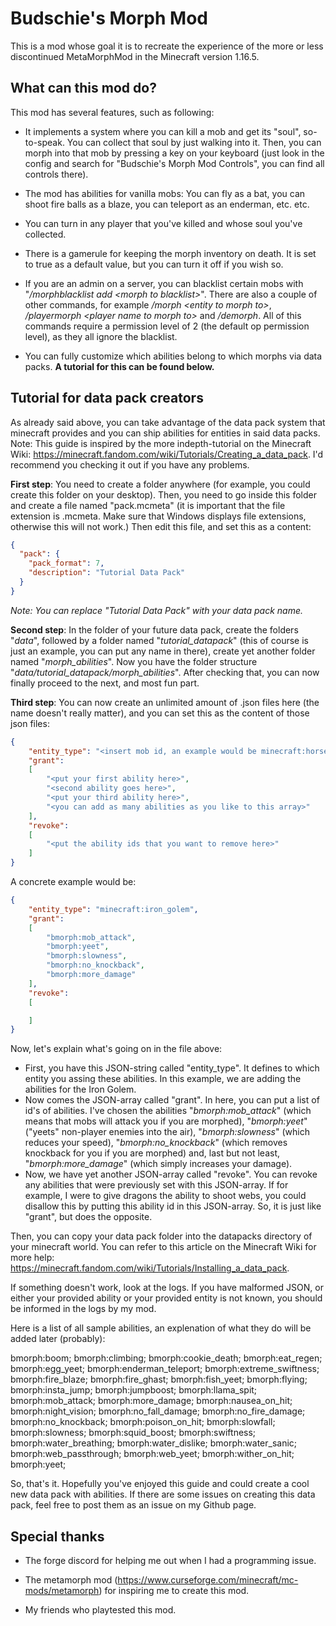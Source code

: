 # Budschie's Morph Mod
This is a mod whose goal it is to recreate the experience of the more or less discontinued MetaMorphMod in the Minecraft version 1.16.5.
## What can this mod do?
This mod has several features, such as following:

* It implements a system where you can kill a mob and get its "soul", so-to-speak. You can collect that soul by just walking into it. Then, you can morph into that mob by pressing a key on your keyboard (just look in the config and search for "Budschie's Morph Mod Controls", you can find all controls there).
* The mod has abilities for vanilla mobs: You can fly as a bat, you can shoot fire balls as a blaze, you can teleport as an enderman, etc. etc.

* You can turn in any player that you've killed and whose soul you've collected.

* There is a gamerule for keeping the morph inventory on death. It is set to true as a default value, but you can turn it off if you wish so.

* If you are an admin on a server, you can blacklist certain mobs with "*/morphblacklist add &#60;morph to blacklist&#62;*". There are also a couple of other commands, for example */morph &#60;entity to morph to&#62;*, */playermorph &#60;player name to morph to&#62;* and */demorph*. All of this commands require a permission level of 2 (the default op permission level), as they all ignore the blacklist.

* You can fully customize which abilities belong to which morphs via data packs. **A tutorial for this can be found below.**

## Tutorial for data pack creators
As already said above, you can take advantage of the data pack system that minecraft provides and you can ship abilities for entities
in said data packs. Note: This guide is inspired by the more indepth-tutorial on the Minecraft Wiki: https://minecraft.fandom.com/wiki/Tutorials/Creating_a_data_pack. I'd recommend you checking it out if you have any problems.

**First step**: You need to create a folder anywhere (for example, you could create this folder on your desktop).
Then, you need to go inside this folder and create a file named "pack.mcmeta" (it is important that the file extension is .mcmeta. Make sure that
Windows displays file extensions, otherwise this will not work.) Then edit this file, and set this as a content:

```json
{
  "pack": {
    "pack_format": 7,
    "description": "Tutorial Data Pack"
  }
}
```

*Note: You can replace "Tutorial Data Pack" with your data pack name.*

**Second step**: In the folder of your future data pack, create the folders "*data*", followed by a folder named "*tutorial_datapack*" (this of course is just an example, you can put any name in there), create yet another folder named "*morph_abilities*". Now you have the folder structure
"*data/tutorial_datapack/morph_abilities*". After checking that, you can now finally proceed to the next, and most fun part.

**Third step**: You can now create an unlimited amount of .json files here (the name doesn't really matter), and you can set this as the content of those json files:

```json
{
    "entity_type": "<insert mob id, an example would be minecraft:horse>",
    "grant":
    [
        "<put your first ability here>",
        "<second ability goes here>",
        "<put your third ability here>",
        "<you can add as many abilities as you like to this array>"
    ],
    "revoke":
    [
        "<put the ability ids that you want to remove here>"
    ]
}
```

A concrete example would be:

```json
{
    "entity_type": "minecraft:iron_golem",
    "grant":
    [
        "bmorph:mob_attack",
        "bmorph:yeet",
        "bmorph:slowness",
        "bmorph:no_knockback",
        "bmorph:more_damage"
    ],
    "revoke":
    [

    ]
}
```

Now, let's explain what's going on in the file above:

* First, you have this JSON-string called "entity_type". It defines to which entity you assing these abilities. In this example, we are adding the abilities for the Iron Golem.
* Now comes the JSON-array called "grant". In here, you can put a list of id's of abilities. I've chosen the abilities "*bmorph:mob_attack*" (which means that mobs will attack you if you are morphed), "*bmorph:yeet*" ("yeets" non-player enemies into the air), "*bmorph:slowness*"
 (which reduces your speed), "*bmorph:no_knockback*" (which removes knockback for you if you are morphed) and, last but not least, "*bmorph:more_damage*" (which simply increases your damage).
* Now, we have yet another JSON-array called "revoke". You can revoke any abilities that were previously set with this JSON-array. If for example, I were to give dragons the ability to shoot webs, you could disallow this by putting this ability id in this JSON-array. So, it is just like "grant", but does the opposite.

Then, you can copy your data pack folder into the datapacks directory of your minecraft world. You can refer to this article on the Minecraft Wiki for more help: https://minecraft.fandom.com/wiki/Tutorials/Installing_a_data_pack.

If something doesn't work, look at the logs. If you have malformed JSON, or either your provided ability or your provided entity is not known, you should be informed in the logs by my mod.

Here is a list of all sample abilities, an explenation of what they do will be added later (probably):

bmorph:boom; bmorph:climbing; bmorph:cookie_death; bmorph:eat_regen; bmorph:egg_yeet; bmorph:enderman_teleport; bmorph:extreme_swiftness; bmorph:fire_blaze; bmorph:fire_ghast; bmorph:fish_yeet; bmorph:flying; bmorph:insta_jump; bmorph:jumpboost; bmorph:llama_spit; bmorph:mob_attack; bmorph:more_damage; bmorph:nausea_on_hit; bmorph:night_vision; bmorph:no_fall_damage; bmorph:no_fire_damage; bmorph:no_knockback; bmorph:poison_on_hit; bmorph:slowfall; bmorph:slowness; bmorph:squid_boost; bmorph:swiftness; bmorph:water_breathing; bmorph:water_dislike; bmorph:water_sanic; bmorph:web_passthrough; bmorph:web_yeet; bmorph:wither_on_hit; bmorph:yeet;

So, that's it. Hopefully you've enjoyed this guide and could create a cool new data pack with abilities.
If there are some issues on creating this data pack, feel free to post them as an issue on my Github page.

## Special thanks

* The forge discord for helping me out when I had a programming issue.

* The metamorph mod (https://www.curseforge.com/minecraft/mc-mods/metamorph) for inspiring me to create this mod.

* My friends who playtested this mod.

































